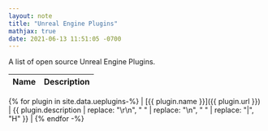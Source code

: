 ```yaml
---
layout: note
title: "Unreal Engine Plugins"
mathjax: true
date: 2021-06-13 11:51:05 -0700
---
```


A list of open source Unreal Engine Plugins.

| Name | Description | 
|------|-------------|
{% for plugin in site.data.ueplugins-%}
| [{{ plugin.name }}]({{ plugin.url }}) | {{ plugin.description | replace: "\r\n", " " | replace: "\n", " " | replace: "|", "H" }} |
{% endfor -%}



